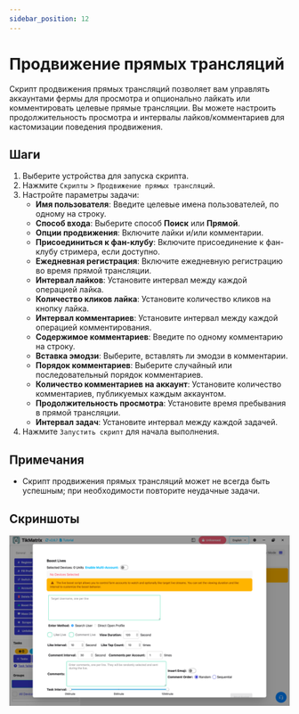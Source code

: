 ```yaml
---
sidebar_position: 12
---
```


# Продвижение прямых трансляций

Скрипт продвижения прямых трансляций позволяет вам управлять аккаунтами фермы для просмотра и опционально лайкать или комментировать целевые прямые трансляции. Вы можете настроить продолжительность просмотра и интервалы лайков/комментариев для кастомизации поведения продвижения.

## Шаги

1. Выберите устройства для запуска скрипта.
2. Нажмите `Скрипты` > `Продвижение прямых трансляций`.
3. Настройте параметры задачи:
    - **Имя пользователя**: Введите целевые имена пользователей, по одному на строку.
    - **Способ входа**: Выберите способ **Поиск** или **Прямой**.
    - **Опции продвижения**: Включите лайки и/или комментарии.
    - **Присоединиться к фан-клубу**: Включите присоединение к фан-клубу стримера, если доступно.
    - **Ежедневная регистрация**: Включите ежедневную регистрацию во время прямой трансляции.
    - **Интервал лайков**: Установите интервал между каждой операцией лайка.
    - **Количество кликов лайка**: Установите количество кликов на кнопку лайка.
    - **Интервал комментариев**: Установите интервал между каждой операцией комментирования.
    - **Содержимое комментариев**: Введите по одному комментарию на строку.
    - **Вставка эмодзи**: Выберите, вставлять ли эмодзи в комментарии.
    - **Порядок комментариев**: Выберите случайный или последовательный порядок комментариев.
    - **Количество комментариев на аккаунт**: Установите количество комментариев, публикуемых каждым аккаунтом.
    - **Продолжительность просмотра**: Установите время пребывания в прямой трансляции.
    - **Интервал задач**: Установите интервал между каждой задачей.
4. Нажмите `Запустить скрипт` для начала выполнения.

## Примечания

- Скрипт продвижения прямых трансляций может не всегда быть успешным; при необходимости повторите неудачные задачи.

## Скриншоты

![Продвижение прямых трансляций](../img/boost-lives.png)
